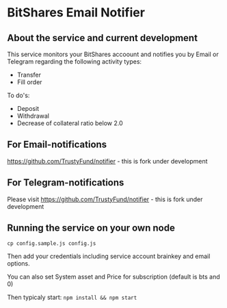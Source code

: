 # BitShares Email Notifier

## About the service and current development

This service monitors your BitShares accoount and notifies you by Email or Telegram regarding the following activity types:
- Transfer
- Fill order

To do's:
- Deposit
- Withdrawal
- Decrease of collateral ratio below 2.0

## For Email-notifications
https://github.com/TrustyFund/notifier - this is fork under development

## For Telegram-notifications
Please visit https://github.com/TrustyFund/notifier - this is fork under development


## Running the service on your own node 
``
cp config.sample.js config.js
``

Then add your credentials including service account brainkey and email options.

You can also set System asset and Price for subscription (default is bts and 0)

Then typicaly start:
``
npm install && npm start
``
